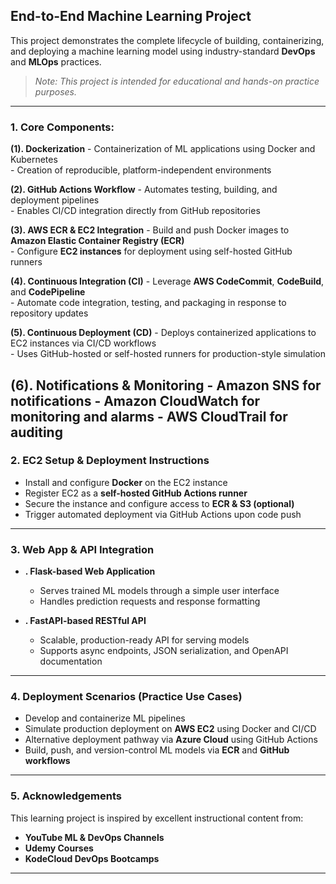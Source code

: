 ## End-to-End Machine Learning Project

This project demonstrates the complete lifecycle of building, containerizing, and deploying a machine learning model using industry-standard **DevOps** and **MLOps** practices.  
>  *Note: This project is intended for educational and hands-on practice purposes.*

---

### 1. Core Components:

   **(1). Dockerization**
     - Containerization of ML applications using Docker and Kubernetes  
     - Creation of reproducible, platform-independent environments
   
   **(2). GitHub Actions Workflow**
     - Automates testing, building, and deployment pipelines  
     - Enables CI/CD integration directly from GitHub repositories
   
   **(3). AWS ECR & EC2 Integration**
     - Build and push Docker images to **Amazon Elastic Container Registry (ECR)**  
     - Configure **EC2 instances** for deployment using self-hosted GitHub runners
   
   **(4). Continuous Integration (CI)**
     - Leverage **AWS CodeCommit**, **CodeBuild**, and **CodePipeline**  
     - Automate code integration, testing, and packaging in response to repository updates
   
   **(5). Continuous Deployment (CD)**
     - Deploys containerized applications to EC2 instances via CI/CD workflows  
     - Uses GitHub-hosted or self-hosted runners for production-style simulation
        
   **(6). Notifications & Monitoring**
      - Amazon SNS for notifications
      - Amazon CloudWatch for monitoring and alarms
      - AWS CloudTrail for auditing
---

### 2. EC2 Setup & Deployment Instructions

- Install and configure **Docker** on the EC2 instance  
- Register EC2 as a **self-hosted GitHub Actions runner**  
- Secure the instance and configure access to **ECR & S3 (optional)**  
- Trigger automated deployment via GitHub Actions upon code push

---

### 3. Web App & API Integration

- **. Flask-based Web Application**
   - Serves trained ML models through a simple user interface
   - Handles prediction requests and response formatting

- **. FastAPI-based RESTful API**
   - Scalable, production-ready API for serving models  
   - Supports async endpoints, JSON serialization, and OpenAPI documentation

---

### 4. Deployment Scenarios (Practice Use Cases)

- Develop and containerize ML pipelines  
- Simulate production deployment on **AWS EC2** using Docker and CI/CD  
- Alternative deployment pathway via **Azure Cloud** using GitHub Actions  
- Build, push, and version-control ML models via **ECR** and **GitHub workflows**

---

### 5. Acknowledgements

This learning project is inspired by excellent instructional content from:

-  **YouTube ML & DevOps Channels**  
-  **Udemy Courses**  
-  **KodeCloud DevOps Bootcamps**

---
